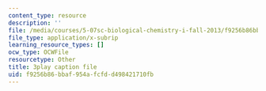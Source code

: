 ```yaml
---
content_type: resource
description: ''
file: /media/courses/5-07sc-biological-chemistry-i-fall-2013/f9256b86bbaf954afcfdd498421710fb_6c1jkgSynrI.srt
file_type: application/x-subrip
learning_resource_types: []
ocw_type: OCWFile
resourcetype: Other
title: 3play caption file
uid: f9256b86-bbaf-954a-fcfd-d498421710fb
---
```

